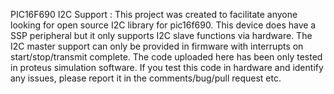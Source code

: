 PIC16F690 I2C Support :
This project was created to facilitate anyone looking for open source I2C library for
pic16f690. This device does have a SSP peripheral but it only supports I2C slave 
functions via hardware. The I2C master support can only be provided in firmware with
interrupts on start/stop/transmit complete. 
The code uploaded here has been only tested in proteus simulation software. If you 
test this code in hardware and identify any issues, please report it in the
comments/bug/pull request etc.